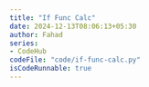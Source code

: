 ```yaml
---
title: "If Func Calc"
date: 2024-12-13T08:06:13+05:30
author: Fahad
series:
- CodeHub
codeFile: "code/if-func-calc.py"
isCodeRunnable: true
---
```

